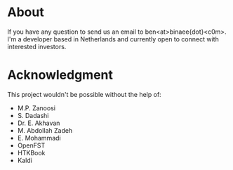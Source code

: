 # About

If you have any question to send us an email to ben<at\>binaee{dot}<c0m\>. I'm a developer based in Netherlands and currently open to connect with interested investors.

# Acknowledgment

This project wouldn't be possible without the help of:

- M.P. Zanoosi
- S. Dadashi
- Dr. E. Akhavan
- M. Abdollah Zadeh
- E. Mohammadi
- OpenFST
- HTKBook
- Kaldi